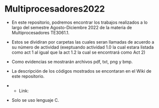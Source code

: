 # Multiprocesadores2022

- En este repositorio, podremos encontrar los trabajos realizados a lo largo del semestre Agosto-Diciembre 2022 de la materia de Multiprocesadores TE3061.1.
- Estos se dividiran por carpetas las cuales seran llamadas de acuerdo a su número de actividad (exeptuando actividad 1.0  la cual estara listada como act 1 al igual que la act 1.2 la cual se encontrará como Act 2)
- Como evidencias se  mostrarán archivos pdf, txt, png y bmp.
- La descripción de los códigos mostrados se encontaran en el Wiki de este repositorio. 
- - Link:

- Solo se uso lenguaje C.
